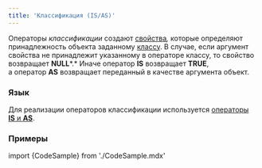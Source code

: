 ```yaml
---
title: 'Классификация (IS/AS)'
---
```


Операторы *классификации* создают [свойства](Свойства.md)*,* которые определяют принадлежность объекта заданному [классу](Классы.md). В случае, если аргумент свойства не принадлежит указанному в операторе классу, то свойство возвращает **NULL***.* Иначе оператор **IS** возвращает **TRUE**, а оператор **AS** возвращает переданный в качестве аргумента объект.

### Язык

Для реализации операторов классификации используется [операторы **IS** и **AS**](Операторы_IS_AS.md). 

### Примеры 

import {CodeSample} from './CodeSample.mdx'

<CodeSample url="https://ru-documentation.lsfusion.org/sample?file=OperatorPropertySample&block=isas"/>
